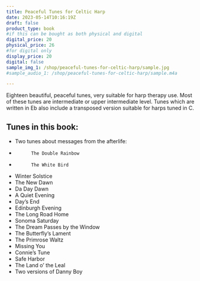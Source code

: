 ```yaml
---
title: Peaceful Tunes for Celtic Harp
date: 2023-05-14T10:16:19Z
draft: false
product_type: book
#if this can be bought as both physical and digital
digital_price: 20
physical_price: 26
#for digital only
display_price: 20
digital: false
sample_img_1: /shop/peaceful-tunes-for-celtic-harp/sample.jpg
#sample_audio_1: /shop/peaceful-tunes-for-celtic-harp/sample.m4a

---
```


Eighteen beautiful, peaceful tunes, very suitable for harp therapy use.  Most of these tunes are intermediate or upper intermediate level.  Tunes which are written in Eb also include a transposed version suitable for harps tuned in C. 


## Tunes in this book:

- Two tunes about messages from the afterlife:
-           The Double Rainbow
-           The White Bird
- Winter Solstice
- The New Dawn
- Da Day Dawn
- A Quiet Evening
- Day’s End
- Edinburgh Evening
- The Long Road Home
- Sonoma Saturday
- The Dream Passes by the Window
- The Butterfly’s Lament
- The Primrose Waltz
- Missing You
- Connie’s Tune
- Safe Harbor
- The Land o’ the Leal
- Two versions of Danny Boy